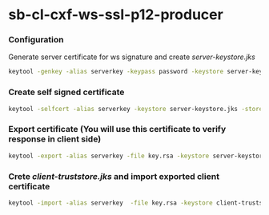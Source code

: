 # sb-cl-cxf-ws-ssl-p12-producer


### Configuration
Generate server certificate for ws signature and create _server-keystore.jks_
```sh
keytool -genkey -alias serverkey -keypass password -keystore server-keystore.jks -storepass password
```
### Create self signed certificate
```sh
keytool -selfcert -alias serverkey -keystore server-keystore.jks -storepass password -keypass password
```
### Export certificate (You will use this certificate to verify response in client side)
```sh
keytool -export -alias serverkey -file key.rsa -keystore server-keystore.jks -storepass password
```
### Crete _client-truststore.jks_ and import exported client certificate
```sh
keytool -import -alias serverkey  -file key.rsa -keystore client-truststore.jks -storepass password
```
